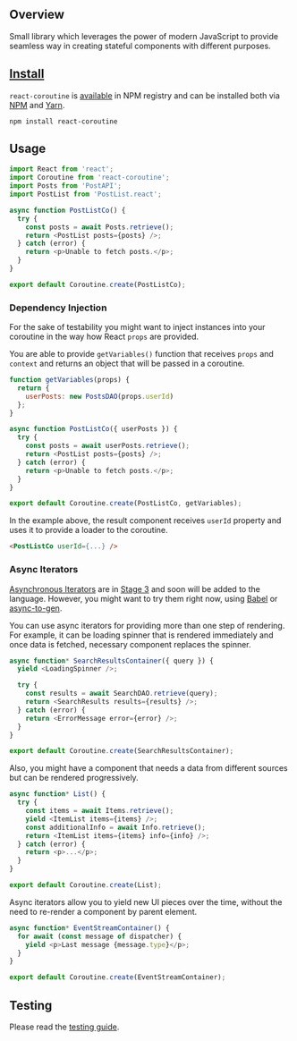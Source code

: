 ## Overview

Small library which leverages the power of modern JavaScript to provide seamless way in creating stateful components with different purposes.

## [Install](#installation-guide)

`react-coroutine` is [available](https://www.npmjs.com/package/react-coroutine) in NPM registry and can be installed both via [NPM](https://www.npmjs.com/) and [Yarn](https://yarnpkg.com/).

```
npm install react-coroutine
```

## Usage

```javascript
import React from 'react';
import Coroutine from 'react-coroutine';
import Posts from 'PostAPI';
import PostList from 'PostList.react';

async function PostListCo() {
  try {
    const posts = await Posts.retrieve();
    return <PostList posts={posts} />;
  } catch (error) {
    return <p>Unable to fetch posts.</p>;
  }
}

export default Coroutine.create(PostListCo);
```

### Dependency Injection

For the sake of testability you might want to inject instances into your coroutine in the way how React `props` are provided.

You are able to provide `getVariables()` function that receives `props` and `context` and returns an object that will be passed in a coroutine.

```javascript
function getVariables(props) {
  return {
    userPosts: new PostsDAO(props.userId)
  };
}

async function PostListCo({ userPosts }) {
  try {
    const posts = await userPosts.retrieve();
    return <PostList posts={posts} />;
  } catch (error) {
    return <p>Unable to fetch posts.</p>;
  }
}

export default Coroutine.create(PostListCo, getVariables);
```

In the example above, the result component receives `userId` property and uses it to provide a loader to the coroutine.

```html
<PostListCo userId={...} />
```

### Async Iterators

[Asynchronous Iterators](https://github.com/tc39/proposal-async-iteration) are in [Stage 3](https://github.com/tc39/proposals) and soon will be added to the language. However, you might want to try them right now, using [Babel](https://babeljs.io/) or [async-to-gen](https://github.com/leebyron/async-to-gen).

You can use async iterators for providing more than one step of rendering. For example, it can be loading spinner that is rendered immediately and once data is fetched, necessary component replaces the spinner.

```javascript
async function* SearchResultsContainer({ query }) {
  yield <LoadingSpinner />;

  try {
    const results = await SearchDAO.retrieve(query);
    return <SearchResults results={results} />;
  } catch (error) {
    return <ErrorMessage error={error} />;
  }
}

export default Coroutine.create(SearchResultsContainer);
```

Also, you might have a component that needs a data from different sources but can be rendered progressively.

```javascript
async function* List() {
  try {
    const items = await Items.retrieve();
    yield <ItemList items={items} />;
    const additionalInfo = await Info.retrieve();
    return <ItemList items={items} info={info} />;
  } catch (error) {
    return <p>...</p>;
  }
}

export default Coroutine.create(List);
```

Async iterators allow you to yield new UI pieces over the time, without the need to re-render a component by parent element.

```javascript
async function* EventStreamContainer() {
  for await (const message of dispatcher) {
    yield <p>Last message {message.type}</p>;
  }
}

export default Coroutine.create(EventStreamContainer);
```

## Testing

Please read the [testing guide](./Testing.md).
